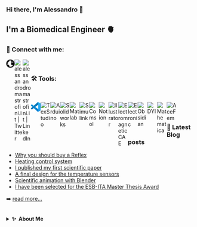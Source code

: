 ### Hi there, I'm Alessandro 👋

## I'm a Biomedical Engineer 🫀

### 🔗 Connect with me:

[<img align="left" alt="alessandromastrofini.it" width="22px" src="https://raw.githubusercontent.com/iconic/open-iconic/master/svg/globe.svg" />](https://alessandromastrofini.it)
[<img align="left" alt="alessandromastrofini.it | Twitter" width="22px" src="https://cdn.jsdelivr.net/npm/simple-icons@v3/icons/twitter.svg" />](https://twitter.com/alessandro_mstr)
[<img align="left" alt="alessandromastrofini.it | LinkedIn" width="22px" src="https://cdn.jsdelivr.net/npm/simple-icons@v3/icons/linkedin.svg" />](https://www.linkedin.com/in/alessandro-mastrofini/)

<br />

### 🛠 Tools:
<br>

[<img align="left" alt="Visual Studio Code" width="26px" src="https://raw.githubusercontent.com/github/explore/80688e429a7d4ef2fca1e82350fe8e3517d3494d/topics/visual-studio-code/visual-studio-code.png" />](https://alessandromastrofini.it/category/data-processing/)
[<img align="left" alt="TexStudio" width="26px" src="https://upload.wikimedia.org/wikipedia/commons/thumb/2/2a/TeXstudio_Logo.svg/1024px-TeXstudio_Logo.svg.png" />](https://alessandromastrofini.it/)
[<img align="left" alt="Arduino" width="26px" src="https://brandslogos.com/wp-content/uploads/images/large/arduino-logo-1.png" />](https://alessandromastrofini.it/category/arduino/)
[<img align="left" alt="Solidworks" width="26px" src="https://img.icons8.com/color/480/solidworks.png" />](https://alessandromastrofini.it/category/cad/)
[<img align="left" alt="Matlab" width="26px" src="https://upload.wikimedia.org/wikipedia/commons/thumb/2/21/Matlab_Logo.png/667px-Matlab_Logo.png" />](https://alessandromastrofini.it/category/matlab/)
[<img align="left" alt="Simulink" width="26px" src="https://upload.wikimedia.org/wikipedia/commons/3/36/Simulink_Logo_%28non-wordmark%29.png" />](https://alessandromastrofini.it/category/matlab/)
[<img align="left" alt="Comsol" width="26px" src="https://www.file-extensions.org/imgs/app-icon/128/5933/comsol-multiphysics-icon.png" />](https://alessandromastrofini.it/)
[<img align="left" alt="Notion" width="26px" src="https://www.marcobalzerani.it/wp-content/uploads/2020/12/notion-logo-no-background.png" />](https://alessandromastrofini.it/category/notion/)
[<img align="left" alt="Illustrator" width="26px" src="https://upload.wikimedia.org/wikipedia/commons/thumb/f/fb/Adobe_Illustrator_CC_icon.svg/788px-Adobe_Illustrator_CC_icon.svg.png" />](https://alessandromastrofini.it/)
[<img align="left" alt="Electromagnetic CAE" width="26px" src="https://upload.wikimedia.org/wikipedia/commons/3/34/AntennaPod_logo.png" />](https://alessandromastrofini.it/)
[<img align="left" alt="Electronic" width="26px" src="https://play-lh.googleusercontent.com/PaDArLHTXyLBbx2S_bK955DkfNry407XmB9zm6by-7NEmmNfQFiM9VxMFeBlVLCm4LY" />](https://alessandromastrofini.it/category/elettronica/)
[<img align="left" alt="Obsidian" width="26px" src="https://forum.obsidian.md/uploads/default/original/2X/6/6df43bc4ee96f0a1b67ff3600caf6879b758a743.png" />](https://alessandromastrofini.it/)
[<img align="left" alt="DYI" width="26px" src="https://creazilla-store.fra1.digitaloceanspaces.com/cliparts/3414677/power-drill-clipart-md.png" />](https://alessandromastrofini.it/category/diy/)
[<img align="left" alt="Mathematica" width="26px" src="https://upload.wikimedia.org/wikipedia/commons/thumb/2/20/Mathematica_Logo.svg/1965px-Mathematica_Logo.svg.png" />](https://alessandromastrofini.it/category/wolfram/)
[<img align="left" alt="AceFem" width="30px" src="https://www.wolfram.com/products/applications/acefem/images/logo.gif" />](https://alessandromastrofini.it/category/acm/)




<br><br>

### 📕  Latest Blog posts
<!-- BLOG-POST-LIST:START -->
- [Why you should buy a Reflex](https://alessandromastrofini.it/2024/05/01/why-you-should-buy-a-reflex/)
- [Heating control system](https://alessandromastrofini.it/2024/03/25/heating-control-system/)
- [I published my first scientific paper](https://alessandromastrofini.it/2024/02/20/i-published-my-first-scientific-paper/)
- [A final design for the temperature sensors](https://alessandromastrofini.it/2024/01/05/temperature-sensor-final-form/)
- [Scientific animation with Blender](https://alessandromastrofini.it/2023/12/18/scientific-animation-with-blender/)
- [I have been selected for the ESB-ITA Master Thesis Award](https://alessandromastrofini.it/2023/09/16/esb-ita-master-thesis-award-biomechanics/)
<!-- BLOG-POST-LIST:END -->
➡️ [read more...](https://alessandromastrofini.it)

<br>

<details>
  <summary><b>✨&nbsp;&nbsp;About&nbsp;Me</b></summary>
  <br/>
  
  I am a Biomedical Engineer. 
  
  I'm from Rome, Italy.
</details>  
